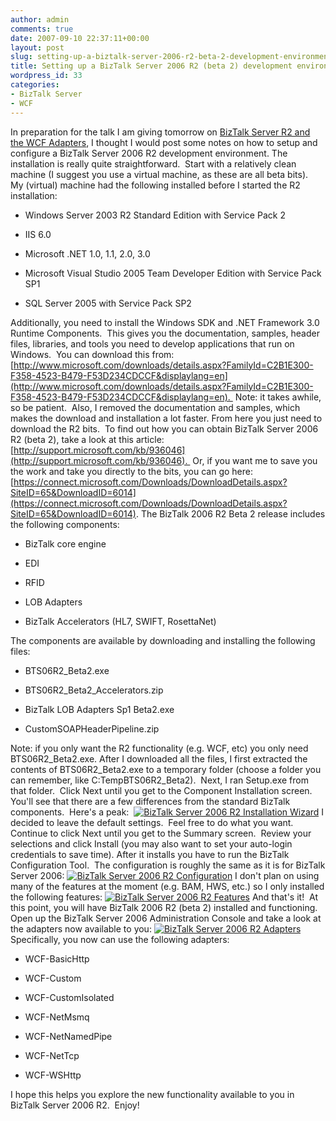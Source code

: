 ```yaml
---
author: admin
comments: true
date: 2007-09-10 22:37:11+00:00
layout: post
slug: setting-up-a-biztalk-server-2006-r2-beta-2-development-environment
title: Setting up a BizTalk Server 2006 R2 (beta 2) development environment
wordpress_id: 33
categories:
- BizTalk Server
- WCF
---
```


In preparation for the talk I am giving tomorrow on [BizTalk Server R2 and the WCF Adapters](http://www.wadewegner.com/2007/09/10/PresentingToTheDenverBizTalkUserGroup.aspx), I thought I would post some notes on how to setup and configure a BizTalk Server 2006 R2 development environment.
The installation is really quite straightforward.  Start with a relatively clean machine (I suggest you use a virtual machine, as these are all beta bits).  My (virtual) machine had the following installed before I started the R2 installation:



	
  * Windows Server 2003 R2 Standard Edition with Service Pack 2

	
  * IIS 6.0

	
  * Microsoft .NET 1.0, 1.1, 2.0, 3.0

	
  * Microsoft Visual Studio 2005 Team Developer Edition with Service Pack SP1

	
  * SQL Server 2005 with Service Pack SP2


Additionally, you need to install the Windows SDK and .NET Framework 3.0 Runtime Components.  This gives you the documentation, samples, header files, libraries, and tools you need to develop applications that run on Windows.  You can download this from: [http://www.microsoft.com/downloads/details.aspx?FamilyId=C2B1E300-F358-4523-B479-F53D234CDCCF&displaylang=en](http://www.microsoft.com/downloads/details.aspx?FamilyId=C2B1E300-F358-4523-B479-F53D234CDCCF&displaylang=en).  Note: it takes awhile, so be patient.  Also, I removed the documentation and samples, which makes the download and installation a lot faster.
From here you just need to download the R2 bits.  To find out how you can obtain BizTalk Server 2006 R2 (beta 2), take a look at this article: [http://support.microsoft.com/kb/936046](http://support.microsoft.com/kb/936046).  Or, if you want me to save you the work and take you directly to the bits, you can go here: [https://connect.microsoft.com/Downloads/DownloadDetails.aspx?SiteID=65&DownloadID=6014](https://connect.microsoft.com/Downloads/DownloadDetails.aspx?SiteID=65&DownloadID=6014).
The BizTalk 2006 R2 Beta 2 release includes the following components:



	
  * BizTalk core engine

	
  * EDI

	
  * RFID

	
  * LOB Adapters

	
  * BizTalk Accelerators (HL7, SWIFT, RosettaNet)


The components are available by downloading and installing the following files:

	
  * BTS06R2_Beta2.exe

	
  * BTS06R2_Beta2_Accelerators.zip

	
  * BizTalk LOB Adapters Sp1 Beta2.exe

	
  * CustomSOAPHeaderPipeline.zip


Note: if you only want the R2 functionality (e.g. WCF, etc) you only need BTS06R2_Beta2.exe.
After I downloaded all the files, I first extracted the contents of BTS06R2_Beta2.exe to a temporary folder (choose a folder you can remember, like C:TempBTS06R2_Beta2).  Next, I ran Setup.exe from that folder.  Click Next until you get to the Component Installation screen.  You'll see that there are a few differences from the standard BizTalk components.  Here's a peak:
 [![BizTalk Server 2006 R2 Installation Wizard](https://wadewegner.blob.core.windows.net/wordpress/content/binary/WindowsLiveWriter/SettingupaBizTalkServer2006R2development_CDB5/BizTalkR2InstallationWizard_thumb_1.gif)](https://wadewegner.blob.core.windows.net/wordpress/content/binary/WindowsLiveWriter/SettingupaBizTalkServer2006R2development_CDB5/BizTalkR2InstallationWizard_4.gif)
I decided to leave the default settings.  Feel free to do what you want.  Continue to click Next until you get to the Summary screen.  Review your selections and click Install (you may also want to set your auto-login credentials to save time).
After it installs you have to run the BizTalk Configuration Tool.  The configuration is roughly the same as it is for BizTalk Server 2006:
[![BizTalk Server 2006 R2 Configuration](https://wadewegner.blob.core.windows.net/wordpress/content/binary/WindowsLiveWriter/SettingupaBizTalkServer2006R2development_CDB5/BizTalkR2Configuration_thumb.gif)](https://wadewegner.blob.core.windows.net/wordpress/content/binary/WindowsLiveWriter/SettingupaBizTalkServer2006R2development_CDB5/BizTalkR2Configuration_2.gif)
I don't plan on using many of the features at the moment (e.g. BAM, HWS, etc.) so I only installed the following features:
[![BizTalk Server 2006 R2 Features](https://wadewegner.blob.core.windows.net/wordpress/content/binary/WindowsLiveWriter/SettingupaBizTalkServer2006R2development_CDB5/BizTalkR2Features_thumb.gif)](https://wadewegner.blob.core.windows.net/wordpress/content/binary/WindowsLiveWriter/SettingupaBizTalkServer2006R2development_CDB5/BizTalkR2Features_2.gif)
And that's it!  At this point, you will have BizTalk 2006 R2 (beta 2) installed and functioning.  Open up the BizTalk Server 2006 Administration Console and take a look at the adapters now available to you:
[![BizTalk Server 2006 R2 Adapters](https://wadewegner.blob.core.windows.net/wordpress/content/binary/WindowsLiveWriter/SettingupaBizTalkServer2006R2development_CDB5/BizTalkAdapters_thumb.gif)](https://wadewegner.blob.core.windows.net/wordpress/content/binary/WindowsLiveWriter/SettingupaBizTalkServer2006R2development_CDB5/BizTalkAdapters_2.gif)
Specifically, you now can use the following adapters:



	
  * WCF-BasicHttp

	
  * WCF-Custom

	
  * WCF-CustomIsolated

	
  * WCF-NetMsmq

	
  * WCF-NetNamedPipe

	
  * WCF-NetTcp

	
  * WCF-WSHttp


I hope this helps you explore the new functionality available to you in BizTalk Server 2006 R2.  Enjoy!
